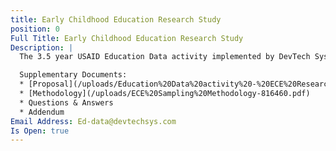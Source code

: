 ```yaml
---
title: Early Childhood Education Research Study
position: 0
Full Title: Early Childhood Education Research Study
Description: |
  The 3.5 year USAID Education Data activity implemented by DevTech Systems, Inc. (DevTech) began in April 2018 with the objective to provide education assessment, data management, and research and evaluation services in support of the USAID Let’s Read Project that targets the Southern, Eastern, Muchinga, North Western, and West provinces of Zambia. Under USAID Education Data activity, DevTech is running a competitive procurement to hire a local survey firm to support data collection for its Early Childhood Education Research Study.

  Supplementary Documents:
  * [Proposal](/uploads/Education%20Data%20activity%20-%20ECE%20Research%20Study%20Proposal.pdf)
  * [Methodology](/uploads/ECE%20Sampling%20Methodology-816460.pdf)
  * Questions & Answers
  * Addendum
Email Address: Ed-data@devtechsys.com
Is Open: true
---
```


